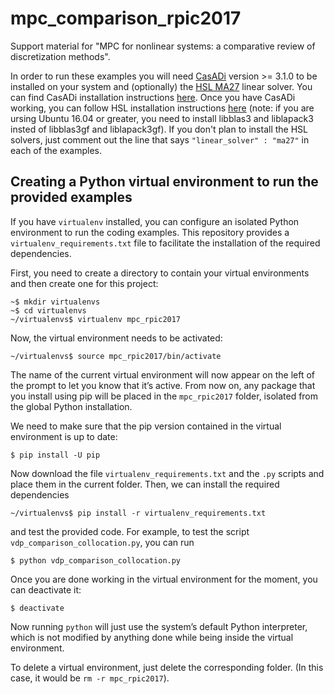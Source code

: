 # mpc_comparison_rpic2017

Support material for "MPC for nonlinear systems: a comparative review of discretization methods".

In order to run these examples you will need [CasADi](http://www.casadi.org) version >= 3.1.0 to be installed on your system and (optionally) the [HSL MA27](http://www.hsl.rl.ac.uk/ipopt/) linear solver. You can find CasADi installation instructions [here](https://github.com/casadi/casadi/wiki/InstallationInstructions). Once you have CasADi working, you can follow HSL installation instructions [here](https://github.com/casadi/casadi/wiki/Obtaining-HSL) (note: if you are ursing Ubuntu 16.04 or greater, you need to install libblas3 and liblapack3 insted of libblas3gf and liblapack3gf). If you don't plan to install the HSL solvers, just comment out the line that says `"linear_solver" : "ma27"` in each of the examples.

## Creating a Python virtual environment to run the provided examples

If you have `virtualenv` installed, you can configure an isolated Python environment to run the coding examples. This repository provides a `virtualenv_requirements.txt` file to facilitate the installation of the required dependencies.

First, you need to create a directory to contain your virtual environments and then create one for this project:
```
~$ mkdir virtualenvs
~$ cd virtualenvs
~/virtualenvs$ virtualenv mpc_rpic2017
```
Now, the virtual environment needs to be activated:
```
~/virtualenvs$ source mpc_rpic2017/bin/activate
```
The name of the current virtual environment will now appear on the left of the prompt to let you know that it’s active. From now on, any package that you install using pip will be placed in the `mpc_rpic2017` folder, isolated from the global Python installation.

We need to make sure that the pip version contained in the virtual environment is up to date:
```
$ pip install -U pip
```

Now download the file `virtualenv_requirements.txt` and the `.py` scripts and place them in the current folder. Then, we can install the required dependencies
```
~/virtualenvs$ pip install -r virtualenv_requirements.txt
```
and test the provided code. For example, to test the script `vdp_comparison_collocation.py`, you can run
```
$ python vdp_comparison_collocation.py
```

Once you are done working in the virtual environment for the moment, you can deactivate it:
```
$ deactivate
```
Now running `python` will just use the system’s default Python interpreter, which is not modified by anything done while being inside the virtual environment.

To delete a virtual environment, just delete the corresponding folder. (In this case, it would be `rm -r mpc_rpic2017`).
